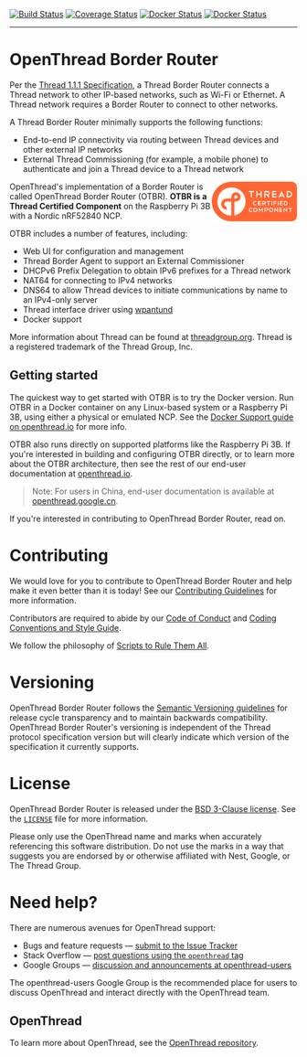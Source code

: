 [![Build Status][otbr-travis-svg]][otbr-travis]
[![Coverage Status][otbr-codecov-svg]][otbr-codecov]
[![Docker Status][otbr-docker-amd64-linux-svg]][otbr-docker-amd64-linux]
[![Docker Status][otbr-docker-arm32v7l-raspbian-svg]][otbr-docker-arm32v7l-raspbian]

---

# OpenThread Border Router

Per the [Thread 1.1.1 Specification](http://threadgroup.org/ThreadSpec), a Thread Border Router connects a Thread network to other IP-based networks, such as Wi-Fi or Ethernet. A Thread network requires a Border Router to connect to other networks.

A Thread Border Router minimally supports the following functions:

-  End-to-end IP connectivity via routing between Thread devices and other external IP networks
-  External Thread Commissioning (for example, a mobile phone) to authenticate and join a Thread device to a Thread network

<a href="https://www.threadgroup.org/What-is-Thread#certifiedproducts">
<img src="/doc/images/certified.svg" alt="Thread Certified Component" width="150px" align="right">
</a>

OpenThread's implementation of a Border Router is called OpenThread Border Router (OTBR). **OTBR is a Thread Certified Component** on the Raspberry Pi 3B with a Nordic nRF52840 NCP.

OTBR includes a number of features, including:

-  Web UI for configuration and management
-  Thread Border Agent to support an External Commissioner
-  DHCPv6 Prefix Delegation to obtain IPv6 prefixes for a Thread network
-  NAT64 for connecting to IPv4 networks
-  DNS64 to allow Thread devices to initiate communications by name to an IPv4-only server
-  Thread interface driver using [wpantund](https://github.com/openthread/wpantund)
-  Docker support

More information about Thread can be found at [threadgroup.org](http://threadgroup.org/). Thread is a registered trademark of the Thread Group, Inc.

[otbr-travis]: https://travis-ci.org/openthread/ot-br-posix
[otbr-travis-svg]: https://travis-ci.org/openthread/ot-br-posix.svg?branch=master
[otbr-codecov]: https://codecov.io/gh/openthread/ot-br-posix
[otbr-codecov-svg]: https://codecov.io/gh/openthread/ot-br-posix/branch/master/graph/badge.svg
[otbr-docker-amd64-linux]: https://hub.docker.com/r/openthread/otbr_amd64_linux
[otbr-docker-amd64-linux-svg]: https://img.shields.io/docker/cloud/build/openthread/otbr_amd64_linux.svg?label=docker%20%7C%20amd64_linux
[otbr-docker-arm32v7l-raspbian]: https://hub.docker.com/r/openthread/arm32v7l-raspbian
[otbr-docker-arm32v7l-raspbian-svg]: https://img.shields.io/docker/cloud/build/openthread/otbr_arm32v7l_raspbian.svg?label=docker%20%7C%20arm32v7l_raspbian

## Getting started

The quickest way to get started with OTBR is to try the Docker version. Run OTBR in a Docker container on any Linux-based system or a Raspberry Pi 3B, using either a physical or emulated NCP. See the [Docker Support guide on openthread.io](https://openthread.io/guides/border-router/docker) for more info.

OTBR also runs directly on supported platforms like the Raspberry Pi 3B. If you're interested in building and configuring OTBR directly, or to learn more about the OTBR architecture, then see the rest of our end-user documentation at [openthread.io](https://openthread.io/guides/border_router).

> Note: For users in China, end-user documentation is available at [openthread.google.cn](https://openthread.google.cn/guides/border-router).

If you're interested in contributing to OpenThread Border Router, read on.

# Contributing

We would love for you to contribute to OpenThread Border Router and help make it even better than it is today! See our [Contributing Guidelines](https://github.com/openthread/ot-br-posix/blob/master/CONTRIBUTING.md) for more information.

Contributors are required to abide by our [Code of Conduct](https://github.com/openthread/ot-br-posix/blob/master/CODE_OF_CONDUCT.md) and [Coding Conventions and Style Guide](https://github.com/openthread/ot-br-posix/blob/master/STYLE_GUIDE.md).

We follow the philosophy of [Scripts to Rule Them All](https://github.com/github/scripts-to-rule-them-all).

# Versioning

OpenThread Border Router follows the [Semantic Versioning guidelines](http://semver.org/) for release cycle transparency and to maintain backwards compatibility. OpenThread Border Router's versioning is independent of the Thread protocol specification version but will clearly indicate which version of the specification it currently supports.

# License

OpenThread Border Router is released under the [BSD 3-Clause license](https://github.com/openthread/ot-br-posix/blob/master/LICENSE). See the [`LICENSE`](https://github.com/openthread/ot-br-posix/blob/master/LICENSE) file for more information.

Please only use the OpenThread name and marks when accurately referencing this software distribution. Do not use the marks in a way that suggests you are endorsed by or otherwise affiliated with Nest, Google, or The Thread Group.

# Need help?

There are numerous avenues for OpenThread support:

* Bugs and feature requests — [submit to the Issue Tracker](https://github.com/openthread/ot-br-posix/issues)
* Stack Overflow — [post questions using the `openthread` tag](http://stackoverflow.com/questions/tagged/openthread)
* Google Groups — [discussion and announcements at openthread-users](https://groups.google.com/forum/#!forum/openthread-users)

The openthread-users Google Group is the recommended place for users to discuss OpenThread and interact directly with the OpenThread team.

## OpenThread

To learn more about OpenThread, see the [OpenThread repository](https://github.com/openthread/openthread).

